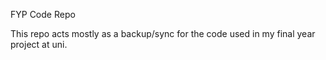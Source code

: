 FYP Code Repo

This repo acts mostly as a backup/sync for the code used in my final year project at uni.

